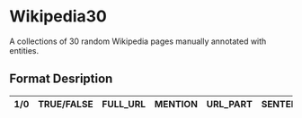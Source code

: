 # Wikipedia30
A collections of 30 random Wikipedia pages manually annotated with entities.

## Format Desription

| 1/0 | TRUE/FALSE | FULL_URL | MENTION | URL_PART | SENTENCE |
|-----|------------|----------|---------|----------|----------|
